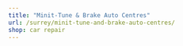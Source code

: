 ```yaml
---
title: "Minit-Tune & Brake Auto Centres"
url: /surrey/minit-tune-and-brake-auto-centres/
shop: car repair
---
```

